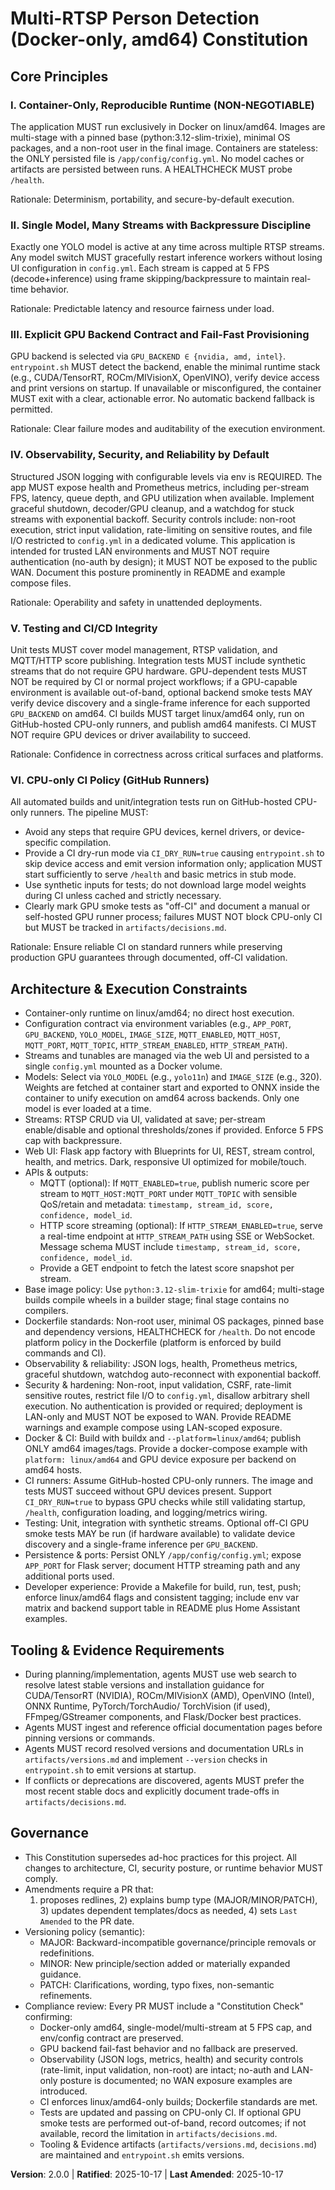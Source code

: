 <!--
Sync Impact Report
- Version change: 1.1.0 → 2.0.0
- Modified principles:
  - IV. Observability, Security, and Reliability by Default → IV. Observability, Security, and Reliability by Default (no-auth, LAN-only; removed CSRF requirement)
  - V. Testing and CI/CD Integrity → V. Testing and CI/CD Integrity (clarified GPU limits; CI dry-run)
- Added sections:
  - VI. CPU-only CI Policy (GitHub Runners)
- Removed sections: None
- Templates requiring updates:
	- .specify/templates/plan-template.md ✅ updated (CI on CPU-only runners; optional off-CI GPU tests)
	- .specify/templates/spec-template.md ✅ updated (FR/SC reflect CI dry-run; GPU tests optional/off-CI; no-auth LAN-only)
	- .specify/templates/tasks-template.md ✅ updated (CI dry-run validation task)
	- .specify/templates/commands/* ⚠ pending (directory absent)
	- README.md ⚠ pending (document CI_DRY_RUN env, GPU test policy, and LAN-only/no-auth posture)
	- artifacts/versions.md ⚠ pending (create and keep current)
	- artifacts/decisions.md ⚠ pending (create and record trade-offs, include GPU test policy/limitations)
- Follow-up TODOs:
	- Create artifacts/versions.md and artifacts/decisions.md per Tooling policy
	- Add README with env var matrix, backend support table, MQTT/SSE examples, CI_DRY_RUN usage, and LAN-only/no-auth warning
	- Add docker-compose example with platform: linux/amd64 and GPU device exposure
	- If desired later, define an optional off-CI/manual GPU test runbook or configure a self-hosted GPU runner
-->

# Multi-RTSP Person Detection (Docker-only, amd64) Constitution

## Core Principles

### I. Container-Only, Reproducible Runtime (NON-NEGOTIABLE)
The application MUST run exclusively in Docker on linux/amd64. Images are
multi-stage with a pinned base (python:3.12-slim-trixie), minimal OS packages,
and a non-root user in the final image. Containers are stateless: the ONLY
persisted file is `/app/config/config.yml`. No model caches or artifacts are
persisted between runs. A HEALTHCHECK MUST probe `/health`.

Rationale: Determinism, portability, and secure-by-default execution.

### II. Single Model, Many Streams with Backpressure Discipline
Exactly one YOLO model is active at any time across multiple RTSP streams. Any
model switch MUST gracefully restart inference workers without losing UI
configuration in `config.yml`. Each stream is capped at 5 FPS (decode+inference)
using frame skipping/backpressure to maintain real-time behavior.

Rationale: Predictable latency and resource fairness under load.

### III. Explicit GPU Backend Contract and Fail-Fast Provisioning
GPU backend is selected via `GPU_BACKEND ∈ {nvidia, amd, intel}`. `entrypoint.sh`
MUST detect the backend, enable the minimal runtime stack (e.g., CUDA/TensorRT,
ROCm/MIVisionX, OpenVINO), verify device access and print versions on startup.
If unavailable or misconfigured, the container MUST exit with a clear, actionable
error. No automatic backend fallback is permitted.

Rationale: Clear failure modes and auditability of the execution environment.

### IV. Observability, Security, and Reliability by Default
Structured JSON logging with configurable levels via env is REQUIRED. The app
MUST expose health and Prometheus metrics, including per-stream FPS, latency,
queue depth, and GPU utilization when available. Implement graceful shutdown,
decoder/GPU cleanup, and a watchdog for stuck streams with exponential backoff.
Security controls include: non-root execution, strict input validation,
rate-limiting on sensitive routes, and file I/O restricted to `config.yml` in a
dedicated volume. This application is intended for trusted LAN environments and
MUST NOT require authentication (no-auth by design); it MUST NOT be exposed to
the public WAN. Document this posture prominently in README and example
compose files.

Rationale: Operability and safety in unattended deployments.

### V. Testing and CI/CD Integrity
Unit tests MUST cover model management, RTSP validation, and MQTT/HTTP score
publishing. Integration tests MUST include synthetic streams that do not require
GPU hardware. GPU-dependent tests MUST NOT be required by CI or normal project
workflows; if a GPU-capable environment is available out-of-band, optional
backend smoke tests MAY verify device discovery and a single-frame inference for
each supported `GPU_BACKEND` on amd64. CI builds MUST target linux/amd64 only,
run on GitHub-hosted CPU-only runners, and publish amd64 manifests. CI MUST NOT
require GPU devices or driver availability to succeed.
 
Rationale: Confidence in correctness across critical surfaces and platforms.
### VI. CPU-only CI Policy (GitHub Runners)
All automated builds and unit/integration tests run on GitHub-hosted CPU-only
runners. The pipeline MUST:

- Avoid any steps that require GPU devices, kernel drivers, or device-specific
	compilation.
- Provide a CI dry-run mode via `CI_DRY_RUN=true` causing `entrypoint.sh` to
	skip device access and emit version information only; application MUST start
	sufficiently to serve `/health` and basic metrics in stub mode.
- Use synthetic inputs for tests; do not download large model weights during CI
	unless cached and strictly necessary.
- Clearly mark GPU smoke tests as "off-CI" and document a manual or self-hosted
	GPU runner process; failures MUST NOT block CPU-only CI but MUST be tracked in
	`artifacts/decisions.md`.

Rationale: Ensure reliable CI on standard runners while preserving production
GPU guarantees through documented, off-CI validation.

## Architecture & Execution Constraints

- Container-only runtime on linux/amd64; no direct host execution.
- Configuration contract via environment variables (e.g., `APP_PORT`,
	`GPU_BACKEND`, `YOLO_MODEL`, `IMAGE_SIZE`, `MQTT_ENABLED`, `MQTT_HOST`,
	`MQTT_PORT`, `MQTT_TOPIC`, `HTTP_STREAM_ENABLED`, `HTTP_STREAM_PATH`).
- Streams and tunables are managed via the web UI and persisted to a single
	`config.yml` mounted as a Docker volume.
- Models: Select via `YOLO_MODEL` (e.g., `yolo11n`) and `IMAGE_SIZE` (e.g., 320).
	Weights are fetched at container start and exported to ONNX inside the
	container to unify execution on amd64 across backends. Only one model is ever
	loaded at a time.
- Streams: RTSP CRUD via UI, validated at save; per-stream enable/disable and
	optional thresholds/zones if provided. Enforce 5 FPS cap with backpressure.
- Web UI: Flask app factory with Blueprints for UI, REST, stream control,
	health, and metrics. Dark, responsive UI optimized for mobile/touch.
- APIs & outputs:
	- MQTT (optional): If `MQTT_ENABLED=true`, publish numeric score per stream to
		`MQTT_HOST:MQTT_PORT` under `MQTT_TOPIC` with sensible QoS/retain and
		metadata: `timestamp, stream_id, score, confidence, model_id`.
	- HTTP score streaming (optional): If `HTTP_STREAM_ENABLED=true`, serve a
		real-time endpoint at `HTTP_STREAM_PATH` using SSE or WebSocket. Message
		schema MUST include `timestamp, stream_id, score, confidence, model_id`.
	- Provide a GET endpoint to fetch the latest score snapshot per stream.
- Base image policy: Use `python:3.12-slim-trixie` for amd64; multi-stage builds
	compile wheels in a builder stage; final stage contains no compilers.
- Dockerfile standards: Non-root user, minimal OS packages, pinned base and
	dependency versions, HEALTHCHECK for `/health`. Do not encode platform policy
	in the Dockerfile (platform is enforced by build commands and CI).
- Observability & reliability: JSON logs, health, Prometheus metrics, graceful
	shutdown, watchdog auto-reconnect with exponential backoff.
- Security & hardening: Non-root, input validation, CSRF, rate-limit sensitive
	routes, restrict file I/O to `config.yml`, disallow arbitrary shell execution.
	No authentication is provided or required; deployment is LAN-only and MUST NOT
	be exposed to WAN. Provide README warnings and example compose using
	LAN-scoped exposure.
- Docker & CI: Build with buildx and `--platform=linux/amd64`; publish ONLY
	amd64 images/tags. Provide a docker-compose example with `platform:
	linux/amd64` and GPU device exposure per backend on amd64 hosts.
- CI runners: Assume GitHub-hosted CPU-only runners. The image and tests MUST
	succeed without GPU devices present. Support `CI_DRY_RUN=true` to bypass GPU
	checks while still validating startup, `/health`, configuration loading, and
	logging/metrics wiring.
- Testing: Unit, integration with synthetic streams. Optional off-CI GPU smoke
	tests MAY be run (if hardware available) to validate device discovery and a
	single-frame inference per `GPU_BACKEND`.
- Persistence & ports: Persist ONLY `/app/config/config.yml`; expose `APP_PORT`
	for Flask server; document HTTP streaming path and any additional ports used.
- Developer experience: Provide a Makefile for build, run, test, push; enforce
	linux/amd64 flags and consistent tagging; include env var matrix and backend
	support table in README plus Home Assistant examples.

## Tooling & Evidence Requirements

- During planning/implementation, agents MUST use web search to resolve latest
	stable versions and installation guidance for CUDA/TensorRT (NVIDIA),
	ROCm/MIVisionX (AMD), OpenVINO (Intel), ONNX Runtime, PyTorch/TorchAudio/
	TorchVision (if used), FFmpeg/GStreamer components, and Flask/Docker best
	practices.
- Agents MUST ingest and reference official documentation pages before pinning
	versions or commands.
- Agents MUST record resolved versions and documentation URLs in
	`artifacts/versions.md` and implement `--version` checks in `entrypoint.sh` to
	emit versions at startup.
- If conflicts or deprecations are discovered, agents MUST prefer the most
	recent stable docs and explicitly document trade-offs in
	`artifacts/decisions.md`.

## Governance

- This Constitution supersedes ad-hoc practices for this project. All changes to
	architecture, CI, security posture, or runtime behavior MUST comply.
- Amendments require a PR that:
	1) proposes redlines, 2) explains bump type (MAJOR/MINOR/PATCH), 3) updates
	dependent templates/docs as needed, 4) sets `Last Amended` to the PR date.
- Versioning policy (semantic):
	- MAJOR: Backward-incompatible governance/principle removals or redefinitions.
	- MINOR: New principle/section added or materially expanded guidance.
	- PATCH: Clarifications, wording, typo fixes, non-semantic refinements.
- Compliance review: Every PR MUST include a "Constitution Check" confirming:
	- Docker-only amd64, single-model/multi-stream at 5 FPS cap, and env/config
		contract are preserved.
	- GPU backend fail-fast behavior and no fallback are preserved.
	- Observability (JSON logs, metrics, health) and security controls (rate-limit,
		input validation, non-root) are intact; no-auth and LAN-only posture is
		documented; no WAN exposure examples are introduced.
	- CI enforces linux/amd64-only builds; Dockerfile standards are met.
	- Tests are updated and passing on CPU-only CI. If optional GPU smoke tests are
		performed out-of-band, record outcomes; if not available, record the
		limitation in `artifacts/decisions.md`.
	- Tooling & Evidence artifacts (`artifacts/versions.md`, `decisions.md`) are
		maintained and `entrypoint.sh` emits versions.

**Version**: 2.0.0 | **Ratified**: 2025-10-17 | **Last Amended**: 2025-10-17
